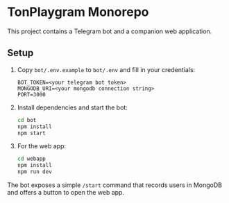 # TonPlaygram Monorepo

This project contains a Telegram bot and a companion web application.

## Setup

1. Copy `bot/.env.example` to `bot/.env` and fill in your credentials:
   ```
   BOT_TOKEN=<your telegram bot token>
   MONGODB_URI=<your mongodb connection string>
   PORT=3000
   ```
2. Install dependencies and start the bot:
   ```bash
   cd bot
   npm install
   npm start
   ```
3. For the web app:
   ```bash
   cd webapp
   npm install
   npm run dev
   ```

The bot exposes a simple `/start` command that records users in MongoDB and offers a button to open the web app.
